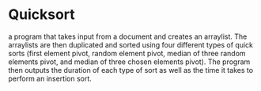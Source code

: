 # Quicksort

a program that takes input from a document and creates an arraylist. The arraylists are then duplicated and sorted using four different types of quick sorts (first element pivot, random element pivot, median of three random elements pivot, and median of three chosen elements pivot). The program then outputs the duration of each type of sort as well as the time it takes to perform an insertion sort. 
